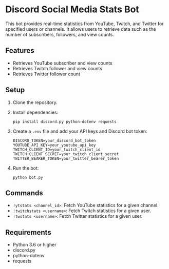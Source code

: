 
# Discord Social Media Stats Bot

This bot provides real-time statistics from YouTube, Twitch, and Twitter for specified users or channels. It allows users to retrieve data such as the number of subscribers, followers, and view counts.

## Features

- Retrieves YouTube subscriber and view counts
- Retrieves Twitch follower and view counts
- Retrieves Twitter follower count

## Setup

1. Clone the repository.
2. Install dependencies:

   ```
   pip install discord.py python-dotenv requests
   ```

3. Create a `.env` file and add your API keys and Discord bot token:

   ```
   DISCORD_TOKEN=your_discord_bot_token
   YOUTUBE_API_KEY=your_youtube_api_key
   TWITCH_CLIENT_ID=your_twitch_client_id
   TWITCH_CLIENT_SECRET=your_twitch_client_secret
   TWITTER_BEARER_TOKEN=your_twitter_bearer_token
   ```

4. Run the bot:

   ```
   python bot.py
   ```

## Commands

- `!ytstats <channel_id>`: Fetch YouTube statistics for a given channel.
- `!twitchstats <username>`: Fetch Twitch statistics for a given user.
- `!twstats <username>`: Fetch Twitter statistics for a given user.

## Requirements

- Python 3.6 or higher
- discord.py
- python-dotenv
- requests
